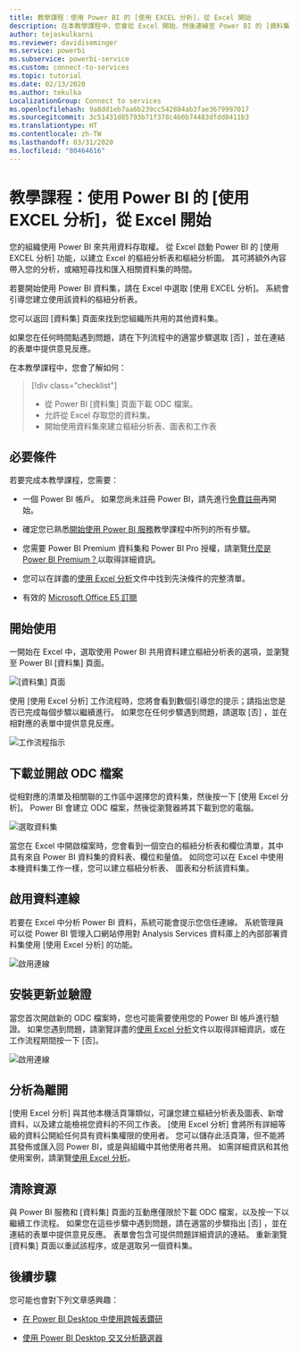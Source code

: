 ```yaml
---
title: 教學課程：使用 Power BI 的 [使用 EXCEL 分析]，從 Excel 開始
description: 在本教學課程中，您會從 Excel 開始，然後連線至 Power BI 的 [資料集] 頁面，以將資料集匯入至 Excel。
author: tejaskulkarni
ms.reviewer: davidiseminger
ms.service: powerbi
ms.subservice: powerbi-service
ms.custom: connect-to-services
ms.topic: tutorial
ms.date: 02/13/2020
ms.author: tekulka
LocalizationGroup: Connect to services
ms.openlocfilehash: 9a8dd1eb7aa6b239cc542884ab3fae3679997017
ms.sourcegitcommit: 3c51431d85793b71f378c4b0b74483dfdd8411b3
ms.translationtype: HT
ms.contentlocale: zh-TW
ms.lasthandoff: 03/31/2020
ms.locfileid: "80464616"
---
```

# <a name="tutorial-use-power-bi-analyze-in-excel-starting-in-excel"></a>教學課程：使用 Power BI 的 [使用 EXCEL 分析]，從 Excel 開始

您的組織使用 Power BI 來共用資料存取權。 從 Excel 啟動 Power BI 的 [使用 EXCEL 分析] 功能，以建立 Excel 的樞紐分析表和樞紐分析圖。 其可將額外內容帶入您的分析，或縮短尋找和匯入相關資料集的時間。

若要開始使用 Power BI 資料集，請在 Excel 中選取 [使用 EXCEL 分析]。 系統會引導您建立使用該資料的樞紐分析表。  

您可以返回 [資料集] 頁面來找到您組織所共用的其他資料集。

如果您在任何時間點遇到問題，請在下列流程中的適當步驟選取 [否]  ，並在連結的表單中提供意見反應。  

在本教學課程中，您會了解如何：

> [!div class="checklist"]
> * 從 Power BI [資料集] 頁面下載 ODC 檔案。
> * 允許從 Excel 存取您的資料集。
> * 開始使用資料集來建立樞紐分析表、圖表和工作表

## <a name="prerequisites"></a>必要條件

若要完成本教學課程，您需要：

* 一個 Power BI 帳戶。 如果您尚未註冊 Power BI，請先進行[免費註冊](https://app.powerbi.com/signupredirect?pbi_source=web)再開始。

* 確定您已熟悉[開始使用 Power BI 服務](https://docs.microsoft.com/power-bi/service-get-started)教學課程中所列的所有步驟。

* 您需要 Power BI Premium 資料集和 Power BI Pro 授權，請瀏覽[什麼是 Power BI Premium？](https://docs.microsoft.com/power-bi/service-premium-what-is)以取得詳細資訊。

* 您可以在詳盡的[使用 Excel 分析](https://docs.microsoft.com/power-bi/service-analyze-in-excel#requirements)文件中找到先決條件的完整清單。

* 有效的 [Microsoft Office E5 訂閱](https://www.microsoft.com/microsoft-365/business/office-365-enterprise-e5-business-software?activetab=pivot%3aoverviewtab)

## <a name="get-started"></a>開始使用

一開始在 Excel 中，選取使用 Power BI 共用資料建立樞紐分析表的選項，並瀏覽至 Power BI [資料集] 頁面。

![[資料集] 頁面](media/service-tutorial-analyze-in-excel/tutorial-analyze-in-excel-01.png)

使用 [使用 Excel 分析] 工作流程時，您將會看到數個引導您的提示；請指出您是否已完成每個步驟以繼續進行。 如果您在任何步驟遇到問題，請選取 [否]  ，並在相對應的表單中提供意見反應。

![工作流程指示](media/service-tutorial-analyze-in-excel/tutorial-analyze-in-excel-02.png)

## <a name="download-and-open-the-odc-file"></a>下載並開啟 ODC 檔案

從相對應的清單及相關聯的工作區中選擇您的資料集，然後按一下 [使用 Excel 分析]。 Power BI 會建立 ODC 檔案，然後從瀏覽器將其下載到您的電腦。

![選取資料集](media/service-tutorial-analyze-in-excel/tutorial-analyze-in-excel-03.png)

當您在 Excel 中開啟檔案時，您會看到一個空白的樞紐分析表和欄位清單，其中具有來自 Power BI 資料集的資料表、欄位和量值。 如同您可以在 Excel 中使用本機資料集工作一樣，您可以建立樞紐分析表、 圖表和分析該資料集。

## <a name="enable-data-connections"></a>啟用資料連線

若要在 Excel 中分析 Power BI 資料，系統可能會提示您信任連線。 系統管理員可以從 Power BI 管理入口網站停用對 Analysis Services 資料庫上的內部部署資料集使用 [使用 Excel 分析] 的功能。

![啟用連線](media/service-tutorial-analyze-in-excel/tutorial-analyze-in-excel-04.png)

## <a name="install-updates-and-authenticate"></a>安裝更新並驗證

當您首次開啟新的 ODC 檔案時，您也可能需要使用您的 Power BI 帳戶進行驗證。  如果您遇到問題，請瀏覽詳盡的[使用 Excel 分析](https://docs.microsoft.com/power-bi/service-analyze-in-excel#sign-in-to-power-bi )文件以取得詳細資訊，或在工作流程期間按一下 [否]。

![啟用連線](media/service-tutorial-analyze-in-excel/tutorial-analyze-in-excel-05.png)

## <a name="analyze-away"></a>分析為離開

[使用 Excel 分析] 與其他本機活頁簿類似，可讓您建立樞紐分析表及圖表、新增資料，以及建立能檢視您資料的不同工作表。 [使用 Excel 分析] 會將所有詳細等級的資料公開給任何具有資料集權限的使用者。 您可以儲存此活頁簿，但不能將其發佈或匯入回 Power BI，或是與組織中其他使用者共用。 如需詳細資訊和其他使用案例，請瀏覽[使用 Excel 分析](https://docs.microsoft.com/power-bi/service-analyze-in-excel#analyze-away)。

## <a name="clean-up-resources"></a>清除資源

與 Power BI 服務和 [資料集] 頁面的互動應僅限於下載 ODC 檔案，以及按一下以繼續工作流程。 如果您在這些步驟中遇到問題，請在適當的步驟指出 [否]  ，並在連結的表單中提供意見反應。 表單會包含可提供問題詳細資訊的連結。 重新瀏覽 [資料集] 頁面以重試該程序，或是選取另一個資料集。

## <a name="next-steps"></a>後續步驟

您可能也會對下列文章感興趣：

* [在 Power BI Desktop 中使用跨報表鑽研](https://docs.microsoft.com/power-bi/desktop-cross-report-drill-through)

* [使用 Power BI Desktop 交叉分析篩選器](https://docs.microsoft.com/power-bi/visuals/power-bi-visualization-slicers)
